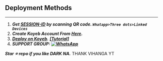 
## Deployment Methods
---
1. ***Get [SESSION-ID](https://astro-qr.herokuapp.com/) by scanning QR code. `Whatapp>Three dots>Linked Devices`***
3. ***Create Koyeb Account From [Here](https://app.koyeb.com/auth/signin).***
4. ***[Deploy on Koyeb](https://app.koyeb.com/apps/deploy?type=git&repository=github.com/acedemy/DARK-NA-V1&branch=main&env[FOOTER]=DARK-NA-MD&env[CAPTION]=*By%20DARK-NA-MD*&env[ONLY_GROUP]=false&env[SESSION_ID]&env[PORT]=8000&ports=8000;http;/).*** ***[[Tutorial]](https://youtu.be/-gkhE0byFEs)***
5. ***SUPPORT GROUP: <a href="https://chat.whatsapp.com/ht3rwh67gey7kp66vyvt2a"><img alt="WhatsApp" src="https://camo.githubusercontent.com/2157131829ac512183ee8f8b6c6f803688a4cc66a2e686602844e80478401a7c/68747470733a2f2f696d672e736869656c64732e696f2f62616467652f4a6f696e2047726f75702d3235443336363f7374796c653d666f722d7468652d6261646765266c6f676f3d7768617473617070266c6f676f436f6c6f723d7768697465"/></a>***

***Star ⭐ repo if you like DARK NA.***
THANK VIHANGA YT
